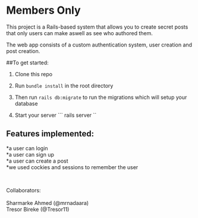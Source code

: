 # Members Only

This project is a Rails-based system that allows you to create secret posts that only users can make aswell as see who authored them.

The web app consists of a custom authentication system, user creation and post creation.

##To get started:

1. Clone this repo

2. Run ``` bundle install ``` in the root directory

3. Then run ``` rails db:migrate ``` to run the migrations which will setup your database

3. Start your server ``` rails server ``

## Features implemented: <br/>

*a user can login <br/>
*a user can sign up <br/>
*a user can create a post <br/>
*we used cockies and sessions to remember the user <br/>

<br/>

Collaborators:
<br/>
<br/>
Sharmarke Ahmed (@mrnadaara)
<br/>
Tresor Bireke (@Tresor11)

